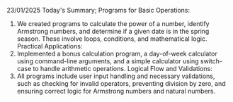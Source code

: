 23/01/2025
Today's Summary;
Programs for Basic Operations:
1. We created programs to calculate the power of a number, identify Armstrong numbers, and determine if a given date is in the spring season. These involve loops, conditions, and mathematical logic.
Practical Applications:
2. Implemented a bonus calculation program, a day-of-week calculator using command-line arguments, and a simple calculator using switch-case to handle arithmetic operations.
Logical Flow and Validations:
3. All programs include user input handling and necessary validations, such as checking for invalid operators, preventing division by zero, and ensuring correct logic for Armstrong numbers and natural numbers.
